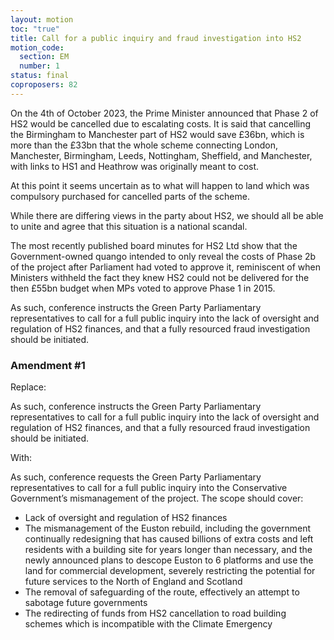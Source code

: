 ```yaml
---
layout: motion
toc: "true"
title: Call for a public inquiry and fraud investigation into HS2
motion_code:
  section: EM
  number: 1
status: final
coproposers: 82
---
```

On the 4th of October 2023, the Prime Minister announced that Phase 2 of HS2 would be cancelled due to escalating costs. It is said that cancelling the Birmingham to Manchester part of HS2 would save £36bn, which is more than the £33bn that the whole scheme connecting London, Manchester, Birmingham, Leeds, Nottingham, Sheffield, and Manchester, with links to HS1 and Heathrow was originally meant to cost.

At this point it seems uncertain as to what will happen to land which was compulsory purchased for cancelled parts of the scheme.

While there are differing views in the party about HS2, we should all be able to unite and agree that this situation is a national scandal.

The most recently published board minutes for HS2 Ltd show that the Government-owned quango intended to only reveal the costs of Phase 2b of the project after Parliament had voted to approve it, reminiscent of when Ministers withheld the fact they knew HS2 could not be delivered for the then £55bn budget when MPs voted to approve Phase 1 in 2015.

As such, conference instructs the Green Party Parliamentary representatives to call for a full public inquiry into the lack of oversight and regulation of HS2 finances, and that a fully resourced fraud investigation should be initiated.


<div class="amendment amendment-tbd">
<div class="d-flex justify-content-between align-items-start">
<h3 id="amendment-1">Amendment #1</h3>
</div>
    
<p>Replace:</p>

<p>As such, conference instructs the Green Party Parliamentary representatives to call for a full public inquiry into the lack of oversight and regulation of HS2 finances, and that a fully resourced fraud investigation should be initiated.</p>

<p>With:</p>

<p>As such, conference requests the Green Party Parliamentary representatives to call for a full public inquiry into the Conservative Government’s mismanagement of the project. The scope should cover:</p>

<ul>

<li>Lack of oversight and regulation of HS2 finances</li>

<li>The mismanagement of the Euston rebuild, including the government continually redesigning that has caused billions of extra costs and left residents with a building site for years longer than necessary, and the newly announced plans to descope Euston to 6 platforms and use the land for commercial development, severely restricting the potential for future services to the North of England and Scotland</li>

<li>The removal of safeguarding of the route, effectively an attempt to sabotage future governments</li>

<li>The redirecting of funds from HS2 cancellation to road building schemes which is incompatible with the Climate Emergency</li>
  
</div>